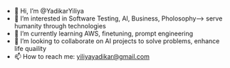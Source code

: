 - 👋 Hi, I’m @YadikarYiliya
- 👀 I’m interested in Software Testing, AI, Business, Pholosophy--> serve humanity through technologies
- 🌱 I’m currently learning AWS, finetuning, prompt engineering
- 💞️ I’m looking to collaborate on AI projects to solve problems, enhance life quaility
- 📫 How to reach me: yiliyayadikar@gmail.com
